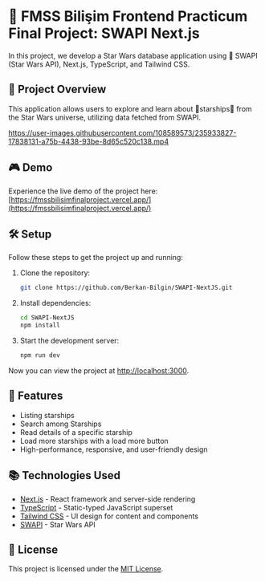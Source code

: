 # 🚀 FMSS Bilişim Frontend Practicum Final Project: SWAPI Next.js

In this project, we develop a Star Wars database application using 🌌 SWAPI (Star Wars API), Next.js, TypeScript, and Tailwind CSS.

## 🌠 Project Overview

This application allows users to explore and learn about 🚀starships🚀 from the Star Wars universe, utilizing data fetched from SWAPI.

https://user-images.githubusercontent.com/108589573/235933827-17838131-a75b-4438-93be-8d65c520c138.mp4

## 🎮 Demo

Experience the live demo of the project here: [https://fmssbilisimfinalproject.vercel.app/](https://fmssbilisimfinalproject.vercel.app/)

## 🛠 Setup

Follow these steps to get the project up and running:

1. Clone the repository:

    ```bash
    git clone https://github.com/Berkan-Bilgin/SWAPI-NextJS.git
    ```

2. Install dependencies:

    ```bash
    cd SWAPI-NextJS
    npm install
    ```

3. Start the development server:

    ```bash
    npm run dev
    ```

Now you can view the project at [http://localhost:3000](http://localhost:3000).

## 🎯 Features

- Listing starships
- Search among Starships
- Read details of a specific starship
- Load more starships with a load more button
- High-performance, responsive, and user-friendly design

## 📚 Technologies Used

- [Next.js](https://nextjs.org/) - React framework and server-side rendering
- [TypeScript](https://www.typescriptlang.org/) - Static-typed JavaScript superset
- [Tailwind CSS](https://tailwindcss.com/) - UI design for content and components
- [SWAPI](https://swapi.dev/) - Star Wars API

## 📄 License

This project is licensed under the [MIT License](LICENSE).

